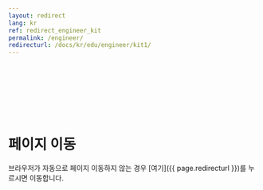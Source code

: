 ```yaml
---
layout: redirect
lang: kr
ref: redirect_engineer_kit
permalink: /engineer/
redirecturl: /docs/kr/edu/engineer/kit1/
---
```


<br><br><br><br><br><br>
# 페이지 이동
브라우저가 자동으로 페이지 이동하지 않는 경우 [여기]({{ page.redirecturl }})를 누르시면 이동합니다.
